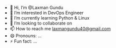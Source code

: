 - 👋 Hi, I’m @Laxman Gundu
- 👀 I’m interested in DevOps Engineer
- 🌱 I’m currently learning Python & Linux
- 💞️ I’m looking to collaborate on 
- 📫 How to reach me laxmangundu40@gmail.com
- 😄 Pronouns: ...
- ⚡ Fun fact: ...

<!---
LaxmanGundu/LaxmanGundu is a ✨ special ✨ repository because its `README.md` (this file) appears on your GitHub profile.
You can click the Preview link to take a look at your changes.
--->
